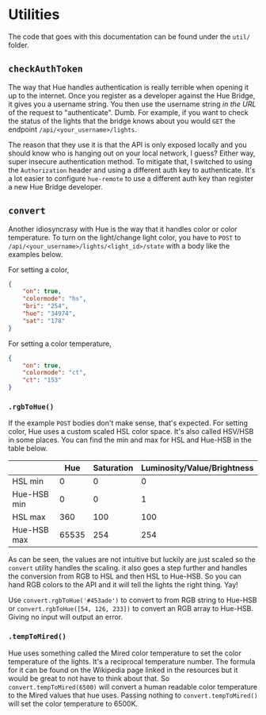 # Utilities

The code that goes with this documentation can be found under the `util/` folder.

## `checkAuthToken`

The way that Hue handles authentication is really terrible when opening it up to the internet. Once you register as a developer against the Hue Bridge, it gives you a username string. You then use the username string *in the URL* of the request to "authenticate". Dumb. For example, if you want to check the status of the lights that the bridge knows about you would `GET` the endpoint `/api/<your_username>/lights`.

The reason that they use it is that the API is only exposed locally and you should know who is hanging out on your local network, I guess? Either way, super insecure authentication method. To mitigate that, I switched to using the `Authorization` header and using a different auth key to authenticate. It's a lot easier to configure `hue-remote` to use a different auth key than register a new Hue Bridge developer.

## `convert`

Another idiosyncrasy with Hue is the way that it handles color or color temperature. To turn on the light/change light color, you have to `POST` to `/api/<your_username>/lights/<light_id>/state` with a body like the examples below.

For setting a color,

```json
{
    "on": true,
    "colormode": "hs",
    "bri": "254",
    "hue": "34974",
    "sat": "178"
}
```

For setting a color temperature,

```json
{
    "on": true,
    "colormode": "ct",
    "ct": "153"
}
```

### `.rgbToHue()`

If the example `POST` bodies don't make sense, that's expected. For setting color, Hue uses a custom scaled HSL color space. It's also called HSV/HSB in some places. You can find the min and max for HSL and Hue-HSB in the table below.

|             | Hue   | Saturation | Luminosity/Value/Brightness |
|-------------|-------|------------|-----------------------------|
| HSL min     | 0     | 0          | 0                           |
| Hue-HSB min | 0     | 0          | 1                           |
| HSL max     | 360   | 100        | 100                         |
| Hue-HSB max | 65535 | 254        | 254                         |

As can be seen, the values are not intuitive but luckily are just scaled so the `convert` utility handles the scaling. it also goes a step further and handles the conversion from RGB to HSL and then HSL to Hue-HSB. So you can hand RGB colors to the API and it will tell the lights the right thing. Yay!

Use `convert.rgbToHue('#453ade')` to convert to from RGB string to Hue-HSB or `convert.rgbToHue([54, 126, 233])` to convert an RGB array to Hue-HSB. Giving no input will output an error.

### `.tempToMired()`

Hue uses something called the Mired color temperature to set the color temperature of the lights. It's a reciprocal temperature number. The formula for it can be found on the Wikipedia page linked in the resources but it would be great to not have to think about that. So `convert.tempToMired(6500)` will convert a human readable color temperature to the Mired values that hue uses. Passing nothing to `convert.tempToMired()` will set the color temperature to 6500K.   
